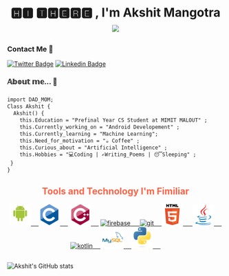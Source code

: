 
<h1 align=center> 🅷🅸 🆃🅷🅴🆁🅴 , I'm Akshit Mangotra <img src="https://github.com/TheDudeThatCode/TheDudeThatCode/blob/master/Assets/Hi.gif" width="26px"></h1>

<h3 align="left"> Contact Me 💬</h3>

[![Twitter Badge](https://img.shields.io/badge/-@AkshitMangotra-1ca0f1?style=flat-square&labelColor=1ca0f1&logo=twitter&logoColor=white&link=https://twitter.com/AkshitMangotra)](https://twitter.com/AkshitMangotra) 
[![Linkedin Badge](https://img.shields.io/badge/-AkshitMangotra-blue?style=flat-square&logo=Linkedin&logoColor=white&link=https://www.linkedin.com/in/akshit-mangotra/)](https://www.linkedin.com/in/akshit-mangotra/)
<br />

### 𝔸𝕓𝕠𝕦𝕥 𝕞𝕖... 👨 
### 
``` 
import DAD_MOM;
Class Akshit {
  Akshit() {
    this.Education = "Prefinal Year CS Student at MIMIT MALOUT" ;
    this.Currently_working_on = "Android Developement" ;
    this.Currently_learning = "Machine Learning";
    this.Need_for_motivation = "☕ Coffee" ;
    this.Curious_about = "Artificial Intelligence" ;
    this.Hobbies = "💻Coding | ✍️Writing_Poems | 😴Sleeping" ;
 }
}
```

<h2 style="color:Tomato;" align =center> Tools and Technology I'm Fimiliar </h2>
<p align="center">
<a href="https://developer.android.com" target="_blank"> <img src="https://raw.githubusercontent.com/devicons/devicon/master/icons/android/android-original-wordmark.svg" alt="android" width="50" height="50" />&emsp;  </a> 
<a href="https://www.cprogramming.com/" target="_blank"> <img src="https://raw.githubusercontent.com/devicons/devicon/master/icons/c/c-original.svg" alt="c" width="50" height="50"/> &emsp;</a> 
<a href="https://www.w3schools.com/cpp/" target="_blank"> <img src="https://raw.githubusercontent.com/devicons/devicon/master/icons/cplusplus/cplusplus-original.svg" alt="cplusplus" width="50" height="50"/> &emsp;</a> 
<a href="https://firebase.google.com/" target="_blank"> <img src="https://www.vectorlogo.zone/logos/firebase/firebase-icon.svg" alt="firebase" width="50" height="50"/> 
  &emsp; </a> 
<a href="https://git-scm.com/" target="_blank"> <img src="https://www.vectorlogo.zone/logos/git-scm/git-scm-icon.svg" alt="git" width="50" height="50"/>&emsp; </a> 
<a href="https://www.w3.org/html/" target="_blank"> <img src="https://raw.githubusercontent.com/devicons/devicon/master/icons/html5/html5-original-wordmark.svg" alt="html5" width="50" height="50"/> &emsp; </a> 
<a href="https://www.java.com" target="_blank"> <img src="https://raw.githubusercontent.com/devicons/devicon/master/icons/java/java-original.svg" alt="java" width="50" height="50"/> &emsp; </a> 
<a href="https://kotlinlang.org" target="_blank"> <img src="https://www.vectorlogo.zone/logos/kotlinlang/kotlinlang-icon.svg" alt="kotlin" width="50" height="50"/> &emsp;</a> 
<a href="https://www.mysql.com/" target="_blank"> <img src="https://raw.githubusercontent.com/devicons/devicon/master/icons/mysql/mysql-original-wordmark.svg" alt="mysql" width="50" height="50"/>&emsp; </a>
<a href="https://www.python.org" target="_blank"> <img src="https://raw.githubusercontent.com/devicons/devicon/master/icons/python/python-original.svg" alt="python" width="50" height="50"/> &emsp; </a> <h2> </h2>
</p>


<!--
**Akshit6828/Akshit6828** is a ✨ _special_ ✨ repository because its `README.md` (this file) appears on your GitHub profile.
### Technologies & Frameworks I have worked with : 
Here are some ideas to get you started:
-  👨‍ 🎓 I'm a Prefinal Year Computer Science Student at Malout Institution of Management and Information Technology
- 🔭 I’m currently working on Android Development
- 🌱 I’m currently learning Google Cloud
- ❤  I need ~~Motivation.~~ Coffee ✅ to keep me working

|N   |I   |C  |K   |   |   |   |   |   |   |
|--- |--- |---|--- |---|---|---|---|---|---|

style="border:orange; border-width:5px; border-style:solid;"
My hands are comfortable typing in :   
| **Python** | **C/C++** | **JAVA** | **Kotlin** |
| :---------:| :--------:| :-------:| :---------:|

- 🔭 I’m currently working on ...
- 🌱 I’m currently learning ...
- 👯 I’m looking to collaborate on ...
- 🤔 I’m looking for help with ...
- 💬 Ask me about ...
- 📫 How to reach me: ...
- 😄 Pronouns: ...
- ⚡ Fun fact: ...

-->
![Akshit's GitHub stats](https://github-readme-stats.vercel.app/api?username=Akshit6828&show_icons=true&theme=react&border_radius=20)




